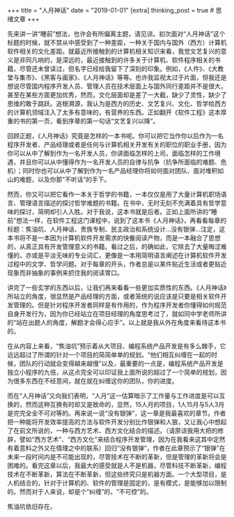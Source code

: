 +++
title = "人月神话"
date = "2019-01-01"
[extra]
thinking_post = true # 思绪文章
+++

先来讲一讲“睡前”想法，也许会有所偏离主题，请见谅。初次面对“人月神话”这个标题的时候，就不禁从中感受到了一种差距，一种关于国内与国外（西方）计算机软件相关的文化差距。就最近所接触到的计算机相关知识来看，我觉文艺复兴的意义是非同凡响的，是深远的，最近接触到的许多关于计算机、软件程序相关的书籍，尽管还未曾读过，但名字已经给我留下了深刻的印象。例如，《人件》、《大教堂与集市》、《黑客与画家》、《人月神话》等等。也许我监视太过于片面，但我还是想说尽管国内程序开发人员、管理人员在技术层面上与国外同行差距并不是很大，甚至在某些方面更加优秀，然而，文化层面却是差了一大截，缺少了灵性，缺少了思维的敢于跳跃。追根溯源，我认为是西方的历史、文艺复兴、文化、哲学给西方的计算机领域注入了太多有意味的，有营养的东西。正如翻开《软件工程》这本厚重的书的第一页，看到序章的第一句话“文艺复兴以降”。

<!-- more -->

回顾正题，《人月神话》究竟是怎样的一本书呢。你可以把它当作你以后作为一名程序开发者、产品经理或者是任何与计算机相关开发有关的职位的职业手册，因为你可以从中了解到作为一名开发人员，你讲面临怎样的上司，面临怎样的工作境遇，并且你可以从中懂得作为一名开发人员的自律与抗争（抗争所面临的难题、危机）；同时你也可以从中了解到作为一名产品经理你将如何面对团队、面对堆积如山的难题，以及你那“不听话”的手下。

然而，你又可以把它看作一本关于哲学的书籍，一本仅仅是用了大量计算机职场语言、管理语言描述的探讨哲学难题的书籍。在书中，无时无刻不充满着具有哲学意味的探讨，简明却引人入胜。对于我说，这本书就是后者。正如上面所讲的“睡前”想法一样，在软件工程这门课程中，说到了这本书《人月神话》，再看看每章的标题：焦油坑、人月神话、贵族专制、民主政治和系统设计...没有银弹...注定，这本书将不是一本因为计算机软件开发需求的快餐阅读产物，而是一本融合了思想的，从真正具有开发管理意义的书籍。看过之后，的确如此，它除去了大量晦涩难懂的，亦或是平淡无味的专业词汇，更像是一本用简明语言阐述在计算机软件开发过程中的文学、哲学问题。对于每章的开头，作者总是以某件贴近生活或者更贴近现象而非抽象的事例来抓住我的阅读胃口。

讲完了一些玄学的东西以后，让我们再来看看一些更加实质性的东西。《人月神话》所站立的角度，很显然是产品经理的方面，或者笼统的说应该是只要是相关软件开发管理的。但是针对程序开发者同样是有作用的，作为程序开发者你懂得如何规范自身开发行为，因为你已经站立在项目经理的角度思考过了，就如同中学老师所讲的“站在出题人的角度，解题才会得心应手”。以上就是我从外在角度来看待这本书的。

在从内容上来看，“焦油坑”预示着从大项目、编程系统产品开发是有多么棘手，它远远超过了所谓的针对一个项目的简简单单的规划。“他们相互纠缠在一起的时候，团队的行动就会变得越来越慢”以及，最重要的一点是，编程系统产品开发是独立小程序的九倍，从这点完全可以印证我上面所说的超过了一个简单的规划，因为很多东西在不经意间，就在就在纠缠这你的团队，你的进度。

而在“人月神话”又向我们表明，“人月”这一估算暗示了工作量与工作进度是可以互换的，然而这种互换有时却又是致命的，显然，15人月的项目，1人15月与5人3月是完完全全不可对等的。再来说一说“没有银弹”，这一章是我最喜欢的章节。作者把一种能将开发效率提高的方法与软件开发分别比作银弹和人狼，又让我心中想起了在前文所说的，一种与西方艺术、西方文化结合的描述。（请原谅我用大把的修辞，譬如“西方艺术”、“西方文化”来结合程序开发管理，因为在我看来这其中定然有着意料之外又在情理之中的联系）回归“没有银弹”，作者在此章预示了“银弹”在未来一段时间内是不可能出现的，尽管技术在不断的革新，但是管理的革新将会是困难的。看完这章以后，我最大的感受就是人不是机器，尽管科技不断革新，编程技术在不断革新，算法在不断革新，但这些终究只是机器方面。一个大型项目，是人机结合的，针对于计算机的、软件的管理是固定的，是有模式，是能够加以限制的。然而对于人来说，却是个“纠缠”的，“不可控”的。

焦油坑依旧存在。
